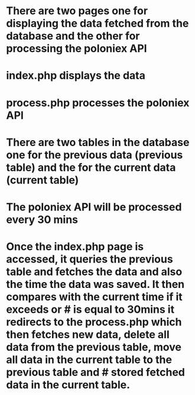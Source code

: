 # There are two pages one for displaying the data fetched from the database and the other for processing the poloniex API
# index.php displays the data
# process.php processes the poloniex API
# There are two tables in the database one for the previous data (previous table) and the for the current data (current table)
# The poloniex API will be processed every 30 mins
# Once the index.php page is accessed, it queries the previous table and fetches the data and also the time the data was saved. It then compares with the current time if it exceeds or  # is equal to 30mins it redirects to the process.php which then fetches new data, delete all data from the previous table, move all data in the current table to the previous table and  # stored fetched data in the current table.
